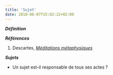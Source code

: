 ```yaml
---
title: 'Sujet'
date: 2018-06-07T15:02:22+02:00
---
```


***Définition*** 

>

***Références***

1. Descartes, <u>*Méditations métaphysiques*</u>

***Sujets***

- Un sujet est-il responsable de tous ses actes ?
